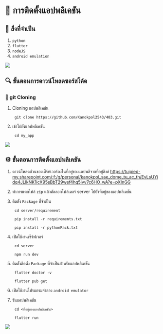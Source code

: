 # 📝 การติดตั้งแอปพลิเคชัน

## 📌 สิ่งที่จำเป็น
1. `python`
2. `flutter`
3. `nodeJS` 
4. `android emulation`

![](https://i.imgur.com/waxVImv.png)

## 🔍 ขั้นตอนการดาวน์โหลดซอร์สโค้ด

### 🔸 git Cloning  

1. Cloning แอปพลิเคชัน

        git clone https://github.com/Kanokpol2543/403.git

2. เข้าไปยังแอปพลิเคชัน

        cd my_app

![](https://i.imgur.com/waxVImv.png)

## ⚙️ ขั้นตอนการติดตั้งแอปพลิเคชัน

1. ดาวน์โหลดส่วนของเซิร์ฟเวอร์ลงในที่อยู่ของแอปพลิจากที่อยู่ลิงค์ https://tuipied-my.sharepoint.com/:f:/g/personal/kanokpol_sae_dome_tu_ac_th/EvLsUYidq4JLlkNK1icX95sBbT29wef4hq5ivv7c6HO_wA?e=pXInGG
2. ทำการแตกไฟล์ `zip` แล้วคัดลอกโฟล์เดอร์ server ไปยังที่อยู่ของแอปพลิเคชัน
3. ติดตั้ง `Package` ที่จำเป็น

        cd server/requirement
      
        pip install -r requirements.txt
        
        pip install -r pythonPack.txt

4. เปิดใช้งานเซิร์ฟเวอร์

        cd server
 
        npm run dev
        
5. ติดตั้งติดตั้ง `Package` ที่จำเป็นสำหรับแอปพลิเคชัน
        
        flutter doctor -v
        
        flutter pub get

6. เปิดใช้งานโปรแกรมจำลอง `android emulator` 
7. รันแอปพลิเคชัน

        cd <ที่อยู่ของแอปพลิเคชัน> 
        
        flutter run

![](https://i.imgur.com/waxVImv.png)
